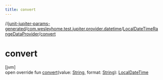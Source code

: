 ```yaml
---
title: convert
---
```

//[junit-jupiter-params-generated](../../../index.html)/[com.wesleyhome.test.jupiter.provider.datetime](../index.html)/[LocalDateTimeRangeDataProvider](index.html)/[convert](convert.html)



# convert



[jvm]\
open override fun [convert](convert.html)(value: [String](https://kotlinlang.org/api/latest/jvm/stdlib/kotlin/-string/index.html), format: [String](https://kotlinlang.org/api/latest/jvm/stdlib/kotlin/-string/index.html)): [LocalDateTime](https://docs.oracle.com/javase/8/docs/api/java/time/LocalDateTime.html)




